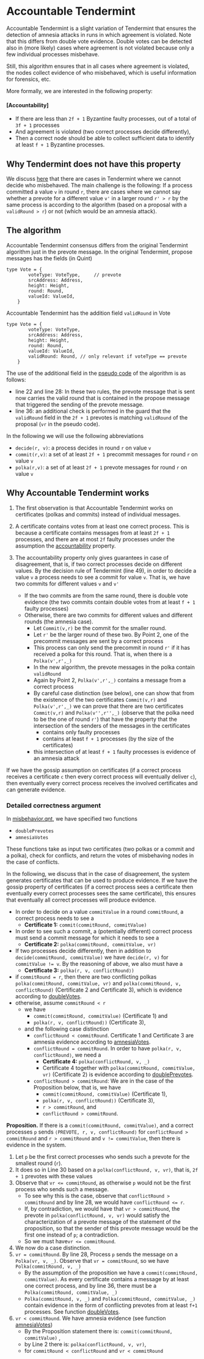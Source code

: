 # Accountable Tendermint 

Accountable Tendermint is a slight variation of Tendermint that ensures the
detection of amnesia attacks in runs in which agreement is violated. Note that
this differs from double vote evidence. Double votes can be detected also in
(more likely) cases where agreement is not violated because only a few
individual processes misbehave. 

Still, this algorithm ensures that in all cases where agreement is violated, the
nodes collect evidence of who misbehaved, which is useful information for
forensics, etc. 

More formally, we are interested in the following property:

#### **[Accountability]**
- If there are less than `2f + 1` Byzantine faulty processes, out of a total of `3f + 1` processes 
- And agreement is violated (two correct processes decide differently), 
- Then a correct node should be able to collect sufficient data to identify at least `f + 1`
Byzantine processes.


## Why Tendermint does not have this property

We discuss [here](../misbehavior.md#what-cannot-be-done) that there are cases in
Tendermint where we cannot decide who misbehaved. The main
challenge is the following: If a process committed a value `v` in round `r`,
there are cases where we cannot say whether a prevote for a different value `v'`
in a larger round `r' > r` by the same process is according to the algorithm
(based on a proposal with a `validRound > r`) or not (which would be an amnesia 
attack).


## The algorithm

Accountable Tendermint consensus differs from the original Tendermint algorithm
just in the prevote message. In the original Tendermint, propose messages has
the fields (in Quint)
```
type Vote = {
        voteType: VoteType,     // prevote
        srcAddress: Address, 
        height: Height,
        round: Round,
        valueId: ValueId,
    }
```

Accountable Tendermint has the addition field `validRound` in Vote
```
type Vote = {
        voteType: VoteType,
        srcAddress: Address, 
        height: Height,
        round: Round,
        valueId: ValueId,
        validRound: Round, // only relevant if voteType == prevote
    }
```

The use of the additional field in the [pseudo code](./pseudo.md) of the
algorithm is as follows:
- line 22 and line 28: In these two rules, the prevote message that is sent now
  carries the valid round that is contained in the propose message that
  triggered the sending of the prevote message.
- line 36: an additional check is performed in the guard that the `validRound` field in the
  `2f + 1` prevotes is matching `validRound` of the proposal (`vr` in the pseudo code).

In the following we will use the following abbreviations
- `decide(r, v)`: a process decides in round `r` on value `v`
- `commit(r,v)`: a set of at least `2f + 1` precommit messages for round `r` on value `v`
- `polka(r,v)`: a set of at least `2f + 1` prevote messages for round `r` on value `v`


## Why Accountable Tendermint works

1. The first observation is that Accountable Tendermint works on certificates
  (polkas and commits) instead of individual messages.
2. A certificate contains votes from at least one correct process. This is
  because a certificate contains messages from at least `2f + 1` processes, and
  there are at most `2f` faulty processes under the assumption the
  [accountability](#accountability) property.
3. The accountability property only gives guarantees in case of disagreement,
  that is, if two correct processes decide on different values. By the decision
  rule of Tendermint (line 49), in order to decide a value `v` a process needs to
  see a commit for value `v`. That is, we have two commits for different values `v` and `v'`

    - If the two commits are from the same round, there is double vote evidence
    (the two commits contain double votes from at least `f + 1` faulty processes) 
    - Otherwise, there are two commits for different values and different
      rounds (the amnesia case).
        - Let `Commit(v,r)` be the commit for the smaller round. 
        - Let `r'` be the larger round of these two. By Point 2, one of the
          precommit messages are sent by a correct process
        - This process can only send the precommit in round `r'` if it has
          received a polka for this round. That is, when there is a `Polka(v',r',_)`
        - In the new algorithm, the prevote messages in the polka contain `validRound`
        - Again by Point 2, `Polka(v',r',_)` contains a message from a correct process
        - By careful case distinction (see below), one can show that from the
          existence of the two certificates `Commit(v,r)` and `Polka(v',r',_)` we
          can prove that there are two certificates `Commit(v,r)` and
          `Polka(v'',r'',_)` (observe that the polka need to be the one of round
          `r'`) that have the property that the intersection of the senders of
          the messages in the certificates 
            - contains only faulty processes
            - contains at least `f + 1` processes (by the size of the certificates)
        - this intersection of  at least `f + 1` faulty processes is evidence of an amnesia 
          attack

If we have the gossip assumption on certificates (if a correct process receives
a certificate `c` then every correct process will eventually deliver `c`), then
eventually every correct process receives the involved certificates and can
generate evidence.

### Detailed correctness argument

In [misbehavior.qnt](./misbehavior.qnt), we have specified two functions
  - `doublePrevotes`
  - `amnesiaVotes`

These functions take as input two certificates (two polkas or a commit and a
polka), check for conflicts, and return the votes of misbehaving nodes in the
case of conflicts. 


In the following, we discuss that in the case of disagreement,
the system generates certificates that can be used to produce evidence. If we
have the gossip property of certificates (if a correct process sees a
certificate then eventually every correct processes sees the same certificate),
this ensures that eventually all correct processes will produce evidence.


- In order to decide on a value `commitValue` in a round `commitRound`, a 
  correct process needs to see a
    - **Certificate 1:** `commit(commitRound, commitValue)`
- In order to see such a commit, a (potentially different) correct process must
  send a commit message for which it needs to see a 
    - **Certificate 2:** `polka(commitRound, commitValue, vr)`
- If two processes decide differently, then in addition to `decide(commitRound,
  commitValue)` we have `decide(r, v)` for `commitValue != v`. By the reasoning
of above, we also must have a 
    - **Certificate 3:** `polka(r, v, conflictRound⟩)`
- if  `commitRound = r`, then there are two conflicting polkas 
 `polka(commitRound, commitValue, vr)` and `polka(commitRound, v, conflictRound)` (Certificate 2 and Certificate 3), which is evidence according to [doubleVotes](./misbehavior.qnt).
- otherwise, assume `commitRound < r`
    - we have 
        - `commit(commitRound, commitValue)` (Certificate 1) and 
        - `polka(r, v, conflictRound⟩)` (Certificate 3),
    - and the following case distinction
        - `conflictRound < commitRound`. Certificate 1 and Certificate 3 are amnesia evidence according to [amnesiaVotes](./misbehavior.qnt).
        - `conflictRound = commitRound`. In order to have `polka(r, v, conflictRound⟩`, we need a 
            - **Certificate 4:** `polka(conflictRound, v, _)` 
            - Certificate 4 together with `polka(commitRound, commitValue, vr)` (Certificate 2) is evidence according to [doublePrevotes](./misbehavior.qnt).
        - `conflictRound > commitRound`: We are in the case of the Proposition below, that is, we have
            - `commit(commitRound, commitValue)` (Certificate 1),  
            - `polka(r, v, conflictRound⟩)` (Certificate 3),
            - `r > commitRound`, and
            - `conflictRound > commitRound`.



**Proposition.** If there is a `commit(commitRound, commitValue)`, and a correct
processes `p` sends `⟨PREVOTE, r, v, conflictRound⟩` for `conflictRound > commitRound` 
and `r > commitRound`  and `v != commitValue`, then there
is evidence in the system.

1. Let `p` be the first correct processes who sends such a prevote for the
   smallest round (`r`).
2. It does so in Line 30 based on a `polka(conflictRound, v, vr)`, that is,
   `2f + 1` prevotes with these values
3. Observe that `vr <= commitRound`, as otherwise `p` would not be the first
   process who sends such a message. 
    - To see why this is the case, observe that `conflictRound > commitRound` and
     by line 28, we would have `conflictRound <= r`. 
    - If, by contradiction, we would have that `vr > commitRound`, the prevote in
     `polka(conflictRound, v, vr)` would satisfy the characterization of a
     prevote message of the statement of the proposition, so that the sender of
     this prevote message would be the first one instead of `p`; a contradiction. 
    - So we must have`vr <= commitRound`.
4. We now do a case distinction.  
5. `vr = commitRound`. By line 28, Process `p` sends the message on a 
   `Polka(vr, v, _)`. Observe that `vr = commitRound`, so we have `Polka(commitRound,
   v, _)`
    - By the assumption of the proposition we have a `commit(commitRound,
    commitValue)`. As every certificate contains a message by at least one
    correct process, and by line 36, there must be a `Polka(commitRound,
    commitValue, _)`
    - `Polka(commitRound, v, _)` and `Polka(commitRound, commitValue, _)`
    contain evidence in the form of conflicting prevotes from at least `f+1`
    processes. See function [doubleVotes](./misbehavior.qnt).
6. `vr < commitRound`. We have amnesia evidence (see function
   [amnesiaVotes](./misbehavior.qnt))
    - By the Proposition statement there is: `commit(commitRound, commitValue)` ,
    - by Line 2 there is: `polka(conflictRound, v, vr)`,
    - for `commitRound < conflictRound` and `vr < commitRound`
